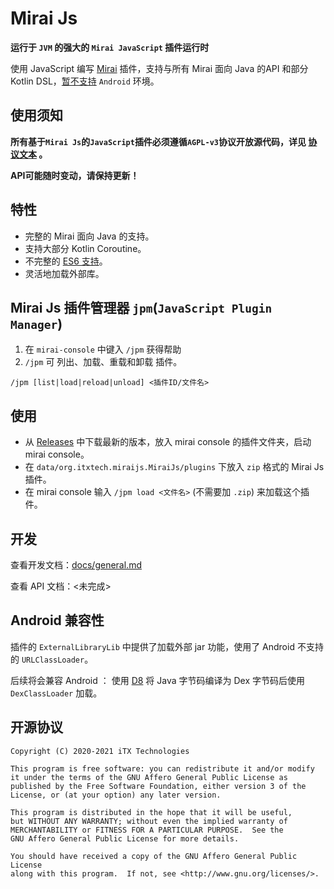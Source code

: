 # Mirai Js

**运行于 `JVM` 的强大的 `Mirai JavaScript` 插件运行时**

使用 JavaScript 编写 [Mirai](https://github.com/mamoe/mirai) 插件，支持与所有 Mirai 面向 Java 的API 和部分 Kotlin DSL，[暂不支持](#Android-兼容性) `Android` 环境。

## 使用须知

**所有基于`Mirai Js`的`JavaScript`插件必须遵循`AGPL-v3`协议开放源代码，详见 [协议文本](LICENSE) 。**

**API可能随时变动，请保持更新！**

## 特性

* 完整的 Mirai 面向 Java 的支持。
* 支持大部分 Kotlin Coroutine。
* 不完整的 [ES6 支持](https://mozilla.github.io/rhino/compat/engines.html)。
* 灵活地加载外部库。

## Mirai Js 插件管理器 `jpm`(`JavaScript Plugin Manager`)

1. 在 `mirai-console` 中键入 `/jpm` 获得帮助
1. `/jpm` 可 列出、加载、重载和卸载 插件。

`/jpm [list|load|reload|unload] <插件ID/文件名>`

## 使用

* 从 [Releases](https://github.com/iTXTech/mirai-js/releases) 中下载最新的版本，放入 mirai console 的插件文件夹，启动 mirai console。
* 在 `data/org.itxtech.miraijs.MiraiJs/plugins` 下放入 `zip` 格式的 Mirai Js 插件。
* 在 mirai console 输入 `/jpm load <文件名>` (不需要加 `.zip`) 来加载这个插件。

## 开发

查看开发文档：[docs/general.md](docs/general.md)

查看 API 文档：<未完成>

## Android 兼容性

插件的 `ExternalLibraryLib` 中提供了加载外部 jar 功能，使用了 Android 不支持的 `URLClassLoader`。

后续将会兼容 Android ： 使用 [D8](https://developer.android.google.cn/studio/command-line/d8) 将 Java 字节码编译为 Dex 字节码后使用 `DexClassLoader` 加载。

## 开源协议

    Copyright (C) 2020-2021 iTX Technologies
    
    This program is free software: you can redistribute it and/or modify
    it under the terms of the GNU Affero General Public License as
    published by the Free Software Foundation, either version 3 of the
    License, or (at your option) any later version.
    
    This program is distributed in the hope that it will be useful,
    but WITHOUT ANY WARRANTY; without even the implied warranty of
    MERCHANTABILITY or FITNESS FOR A PARTICULAR PURPOSE.  See the
    GNU Affero General Public License for more details.
    
    You should have received a copy of the GNU Affero General Public License
    along with this program.  If not, see <http://www.gnu.org/licenses/>.